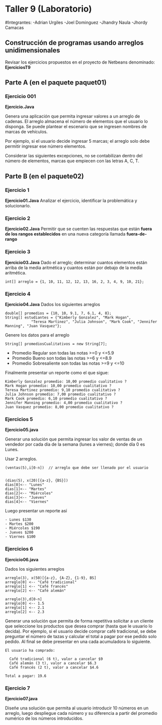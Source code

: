 # Taller 9 (Laboratorio)
#Integrantes:
-Adrian Urgiles
-Joel Dominguez
-Jhandry Naula
-Jhordy Camacas
## Construcción de programas usando arreglos unidimensionales

Revisar los ejercicios propuestos en el proyecto de Netbeans denominado: **EjerciciosT9**

## Parte A (en el paquete **paquet01**)
### Ejercicio 001

**Ejercicio.Java**

Genera una aplicación que permita ingresar valores a un arreglo de cadenas. El arreglo almacena el número de elementos
que el usuario lo disponga. Se puede plantear el escenario que se ingresen nombres de marcas de vehículos.

Por ejemplo, si el usuario decide ingresar 5 marcas; el arreglo solo debe permitir ingresar ese número elementos.

Considerar las siguientes excepciones, no se contabilizan dentro del número de elementos, marcas que empiecen con las letras
A, C, T.

## Parte B (en el **paquete02**)
### Ejercicio 1
**Ejercicio01.Java**
Analizar el ejercicio, identificar la problemática y solucionarlo.

### Ejercicio 2
**Ejercicio02.Java**
Permitir que se cuenten las respuestas que están **fuera de los rangos establecidos** en una nueva categoría llamada **fuera-de-rango**

### Ejercicio 3
**Ejercicio03.Java**
Dado el arreglo; determinar cuantos elementos están arriba de la media aritmética y cuantos están por debajo de la medía aritmética.
```
int[] arreglo = {1, 10, 11, 12, 12, 13, 16, 2, 3, 4, 9, 10, 21};
```

### Ejercicio 4
**Ejercicio04.Java**
Dados los siguientes arreglos
```
double[] promedios = {10, 10, 9.1, 7, 6.1, 4, 8};
String[] estudiantes = {"Kimberly Gonzalez", "Mark Hogan",
            "Teresa Martinez", "Julia Johnson", "Mark Cook", "Jennifer Manning", "Juan Vasquez"};
```

Genere  los datos para el arreglo
```
String[] promediosCualitativos = new String[7];

```
* Promedio Regular son todas las notas >=0 y <=5.9
* Promedio Bueno son todas las notas >=6 y <=8.9
* Promedio Sobresaliente son todas las notas >=9 y <=10

Finalmente presentar un reporte como el que sigue:

```
Kimberly Gonzalez promedio: 10,00 promedio cualitativo ?
Mark Hogan promedio: 10,00 promedio cualitativo ?
Teresa Martinez promedio: 9,10 promedio cualitativo ?
Julia Johnson promedio: 7,00 promedio cualitativo ?
Mark Cook promedio: 6,10 promedio cualitativo ?
Jennifer Manning promedio: 4,00 promedio cualitativo ?
Juan Vasquez promedio: 8,00 promedio cualitativo ?
```

### Ejercicios 5
**Ejercicio05.java**

Generar una solución que permita ingresar los valor de ventas de un vendedor por cada día de la semana (lunes a viernes); donde día 0 es Lunes.

Usar 2 arreglos.
```
(ventas(5),i[0-n])  // arreglo que debe ser llenado por el usuario


(dias(5), x(20)[{a-z}, {BS}])
dias[0]<-- "Lunes"
dias[1]<-- "Martes"
dias[2]<-- "Miércoles"
dias[3]<-- "Jueves"
dias[4]<-- "Viernes"
```

Luego presentar un reporte así
```
- Lunes $130
- Martes $200
- Miércoles $190
- Jueves $200
- Viernes $100
```
### Ejercicios 6

**Ejercicio06.java**

Dados los siguientes arreglos

```
arreglo(3), x(50)[{a-z}, {A-Z}, {1-9}, BS]
arreglo[0] <-- "Café tradicional"
arreglo[1] <-- "Café francés"
arreglo[2] <-- "Café alemán"

arreglo(3),d[0-n]
arreglo[0] <-- 1.5
arreglo[1] <-- 2.1
arreglo[2] <-- 2.3

```

Generar una solución que permita de forma repetitiva solicitar a un cliente que seleccione los productos que desea comprar (hasta que le usuario lo decida). Por ejemplo, si el usuario decide comprar café tradicional, se debe preguntar el número de tazas y calcular el total a pagar por ese pedido solo pedido. Al final se debe presentar en una cada acumuladora lo siguiente.

```
El usuario ha comprado:

  Café tradicional (6 t), valor a cancelar $9
  Café alemán (3 t), valor a cancelar $6.3
  Café francés (2 t), valor a cancelar $4.6

Total a pagar: 19.6
```

### Ejercicio 7
**Ejercicio07.java**

Diseñe una solución que permita al usuario introducir 10 números en un arreglo, luego despliegue cada número y su diferencia a partir del promedio numérico de los números introducidos.
